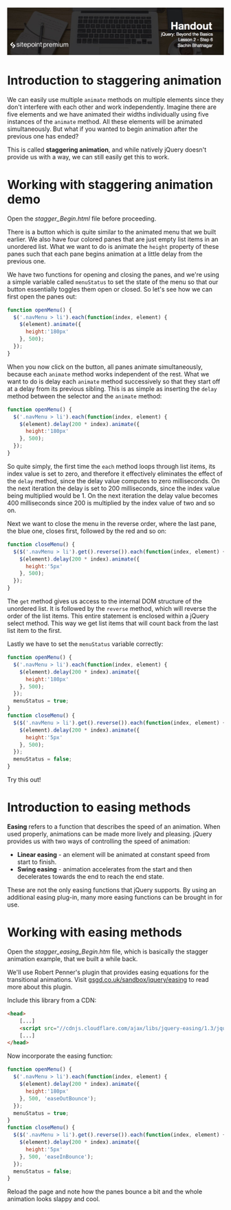 ![](jQuery_Beyond_the_Basics_handouts/headers/Sachin_Lesson_2.6.jpg)
# Introduction to staggering animation

We can easily use multiple `animate` methods on multiple elements since they don't interfere with each other and work independently. Imagine there are five elements and we have animated their widths individually using five instances of the `animate` method. All these elements will be animated simultaneously. But what if you wanted to begin animation after the previous one has ended?

This is called **staggering animation**, and while natively jQuery doesn't provide us with a way, we can still easily get this to work.

# Working with staggering animation demo

Open the *stagger_Begin.html* file before proceeding.

There is a button which is quite similar to the animated menu that we built earlier. We also have four colored panes that are just empty list items in an unordered list. What we want to do is animate the `height` property of these panes such that each pane begins animation at a little delay from the previous one.

We have two functions for opening and closing the panes, and we're using a simple variable called `menuStatus` to set the state of the menu so that our button essentially toggles them open or closed. So let's see how we can first open the panes out:

```js
function openMenu() {
  $('.navMenu > li').each(function(index, element) {
    $(element).animate({
      height:'180px'
    }, 500);
  });
}
```

When you now click on the button, all panes animate simultaneously, because each `animate` method works independent of the rest. What we want to do is delay each `animate` method successively so that they start off at a delay from its previous sibling. This is as simple as inserting the `delay` method between the selector and the `animate` method:

```js
function openMenu() {
  $('.navMenu > li').each(function(index, element) {
    $(element).delay(200 * index).animate({
      height:'180px'
    }, 500);
  });
}
```

So quite simply, the first time the `each` method loops through list items, its index value is set to zero, and therefore it effectively eliminates the effect of the `delay` method, since the delay value computes to zero milliseconds. On the next iteration the delay is set to 200 milliseconds, since the index value being multiplied would be 1. On the next iteration the delay value becomes 400 milliseconds since 200 is multiplied by the index value of two and so on.

Next we want to close the menu in the reverse order, where the last pane, the blue one, closes first, followed by the red and so on:

```js
function closeMenu() {
  $($('.navMenu > li').get().reverse()).each(function(index, element) {
    $(element).delay(200 * index).animate({
      height:'5px'
    }, 500);
  });
}
```

The `get` method gives us access to the internal DOM structure of the unordered list. It is followed by the `reverse` method, which will reverse the order of the list items. This entire statement is enclosed within a jQuery select method. This way we get list items that will count back from the last list item to the first.

Lastly we have to set the `menuStatus` variable correctly:

```js
function openMenu() {
  $('.navMenu > li').each(function(index, element) {
    $(element).delay(200 * index).animate({
      height:'180px'
    }, 500);
  });
  menuStatus = true;
}
function closeMenu() {
  $($('.navMenu > li').get().reverse()).each(function(index, element) {
    $(element).delay(200 * index).animate({
      height:'5px'
    }, 500);
  });
  menuStatus = false;
}
```

Try this out!

# Introduction to easing methods

**Easing** refers to a function that describes the speed of an animation. When used properly, animations can be made more lively and pleasing. jQuery provides us with two ways of controlling the speed of animation:

* **Linear easing** - an element will be animated at constant speed from start to finish.
* **Swing easing** - animation accelerates from the start and then decelerates towards the end to reach the end state.

These are not the only easing functions that jQuery supports. By using an additional easing plug-in, many more easing functions can be brought in for use.

# Working with easing methods

Open the *stagger_easing_Begin.htm* file, which is basically the stagger animation example, that we built a while back.

We'll use Robert Penner's plugin that provides easing equations for the transitional animations. Visit [gsgd.co.uk/sandbox/jquery/easing](http://gsgd.co.uk/sandbox/jquery/easing) to read more about this plugin.

Include this library from a CDN:

```html
<head>
	[...]
	<script src="//cdnjs.cloudflare.com/ajax/libs/jquery-easing/1.3/jquery.easing.min.js"></script>
	[...]
</head>
```

Now incorporate the easing function:

```js
function openMenu() {
  $('.navMenu > li').each(function(index, element) {
    $(element).delay(200 * index).animate({
      height:'180px'
    }, 500, 'easeOutBounce');
  });
  menuStatus = true;
}
function closeMenu() {
  $($('.navMenu > li').get().reverse()).each(function(index, element) {
    $(element).delay(200 * index).animate({
      height:'5px'
    }, 500, 'easeInBounce');
  });
  menuStatus = false;
}
```

Reload the page and note how the panes bounce a bit and the whole animation looks slappy and cool.